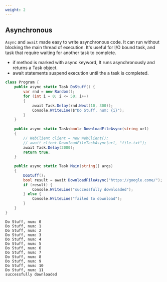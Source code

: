```yaml
---
weight: 2
---
```


## Asynchronous
`Async` and `await` made easy to write asynchronous code. It can run without blocking the main thread of execution. It's useful for I/O bound task, and task that require waiting for another task to complete.

- if method is marked with async keyword, It runs asynchronously and returns a Task object.
- await statements suspend execution until the a task is completed.

```cs
class Program {
    public async static Task DoStuff() {
        var rnd = new Random();
        for (int i = 0; i <= 50; i++)
        {
            await Task.Delay(rnd.Next(10, 300));
            Console.WriteLine($"Do Stuff, num: {i}");
        }
    }
    
    public async static Task<bool> DownloadFileAsync(string url)
    {
        // WebClient client = new WebClient();
        // await client.DownloadFileTaskAsync(url, "file.txt");
        await Task.Delay(2000);
        return true;
    }    
    
    public async static Task Main(string[] args)
    {
        DoStuff();
        bool result = await DownloadFileAsync("https://google.come/");
        if (result) {
            Console.WriteLine("successfully downloaded");
        } else {
            Console.WriteLine("failed to download");
        }
    }
}
```
```
Do Stuff, num: 0
Do Stuff, num: 1
Do Stuff, num: 2
Do Stuff, num: 3
Do Stuff, num: 4
Do Stuff, num: 5
Do Stuff, num: 6
Do Stuff, num: 7
Do Stuff, num: 8
Do Stuff, num: 9
Do Stuff, num: 10
Do Stuff, num: 11
successfully downloaded
```